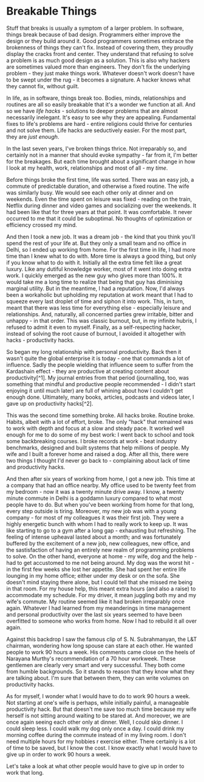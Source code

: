 # Breakable Things

Stuff that breaks is usually a symptom of a larger problem. In software, things
break because of bad design. Programmers either improve the design or they build
around it. Good programmers sometimes embrace the brokenness of things they
can't fix. Instead of covering them, they proudly display the cracks front and
center. They understand that refusing to solve a problem is as much good design
as a solution. This is also why hackers are sometimes valued more than
engineers. They don't fix the underlying problem - they just make things work.
Whatever doesn't work doesn't have to be swept under the rug - it becomes a
signature. A hacker knows what they cannot fix, without guilt.

In life, as in software, things break too. Bodies, minds, relationships and
routines are all so easily breakable that it's a wonder we function at all. And
so we have _life hacks_ - solutions to deeper problems that are almost
necessarily inelegant. It's easy to see why they are appealing. Fundamental
fixes to life's problems are hard - entire religions could thrive for centuries
and not solve them. Life hacks are seductively easier. For the most part, they
are _just enough_.

In the last seven years, I've broken things thrice. Not irreparably so, and
certainly not in a manner that should evoke sympathy - far from it, I'm better
for the breakages. But each time brought about a significant change in how I
look at my health, work, relationships and most of all - my _time_.

Before things broke the first time, life was sorted. There was an easy job, a
commute of predictable duration, and otherwise a fixed routine. The wife was
similarly busy. We would see each other only at dinner and on weekends. Even the
time spent on leisure was fixed - reading on the train, Netflix during dinner
and video games and socializing over the weekends. It had been like that for
three years at that point. It was comfortable. It never occurred to me that it
could be suboptimal. No thoughts of optimization or efficiency crossed my mind.

And then I took a new job. It was a dream job - the kind that you think you'll
spend the rest of your life at. But they only a small team and no office in
Delhi, so I ended up working from home. For the first time in life, I had more
time than I knew what to do with. More time is always a good thing, but only if
you know what to do with it. Initially all the extra time felt like a great
luxury. Like any dutiful knowledge worker, most of it went into doing extra
work. I quickly emerged as the new guy who gives more than 100%. It would take
me a long time to realize that being that guy has diminising marginal utility.
But in the meantime, I had a reputation. Now, I'd always been a workaholic but
upholding my reputation at work meant that I had to squeeze every last droplet
of time and siphon it into work. This, in turn, meant that there was less time
for everything else - especially leisure and relationships. And, naturally, all
concerned parties grew irritable, bitter and unhappy - in that order. This was
classic burnout, but, in my infinite hubris, I refused to admit it even to
myself. Finally, as a self-respecting hacker, instead of solving the root cause
of burnout, I avoided it altogether with hacks - productivity hacks.

So began my long relationship with personal productivity. Back then it wasn't
quite the global enterprise it is today - one that commands a lot of
influence. Sadly the people wielding that influence seem to suffer from the
Kardashain effect - they are productive at creating content about productivity[^1].
My journal entries from that period (journalling, too, was something that
mindful and productive people recommended - I didn't start enjoying it until
much later) are full of whining about how I couldn't get enough done.
Ultimately, many books, articles, podcasts and videos later, I gave up on
productivity hacks[^2].

This was the second time something broke. All hacks broke. Routine broke.
Habits, albeit with a lot of effort, broke. The only "hack" that
remained was to work with depth and focus at a slow and steady pace. It worked
well enough for me to do some of my best work: I went back to school and took
some backbreaking courses. I broke records at work - beat industry benchmarks,
designed and built systems that help millions of people. My wife and I built a
forever home and raised a dog. After all this, there were two things I thought
I'd never go back to - complaining about lack of time and productivity hacks.

And then after six years of working from
home, I got a new job. This time at a company that had an office nearby. My
office used to be twenty feet from my bedroom - now it was a twenty minute drive
away. I know, a twenty minute commute in Delhi is a goddamn luxury compared to
what most people have to do. But when you've been working from home for that
long, every step outside is tiring. Moreover, my new job was with a young
company - for most of my colleagues it was their first job. They were a highly
energetic bunch with whom I had to really work to keep up. It was like starting
to go to a gym after a long gap - exhausting but refreshing. The feeling of
intense upheaval lasted about a month; and was fortunately buffered by the
excitement of a new job, new colleagues, new office, and the sastisfaction of
having an entirely new realm of programming problems to solve.
On the other hand, everyone at home - my wife, dog and the help - had to get
accustomed to me not being around. My dog was the worst hit - in the first few
weeks she lost her appetite. She had spent her entire life lounging in my home
office; either under my desk or on the sofa. She doesn't mind staying there
alone, but I could tell that she missed me being in that room. For my house
help, this meant extra hours (and also a raise) to accommodate my schedule. For
my driver, it mean juggling both my and my wife's commute. My routine seemed
like it had broken irreparably once again. Whatever I had learned from my
meanderings in time management and personal productivity over the last six
years seemed to have been overfitted to someone who works from home. Now I had
to rebuild it all over again.

Against this backdrop I saw the famous clip of S. N. Subrahmanyan, the L&T
chairman, wondering how long spouse can stare at each other. He wanted people to
work 90 hours a week. His comments came close on the heels of Narayana Murthy's
recommendation of a 70 hour workweek. These gentlemen are clearly very smart and
very successful. They both come from humble backgrounds. So it stands to reason
that they know what they are talking about. I'm sure that between them, they can
write volumes on productivity hacks.

As for myself, I wonder what I would have to do to work 90 hours a week. Not
starting at one's wife is perhaps, while initially painful, a manageable
productivity hack. But that doesn't me save too much time because my wife
herself is not sitting around waiting to be stared at. And moreover, we are once
again seeing each other only at dinner. Well, I could skip dinner. I could sleep
less. I could walk my dog only once a day. I could drink my morning coffee during the
commute instead of in my living room. I don't need multiple hours for my hobbies
r exercise either. There certainly is a lot of time to be saved, but I know the
cost. I know exactly what I would have to give up in order to work 90 hours a
week.

Let's take a look at what other people would have to give up in order to work
that long.
